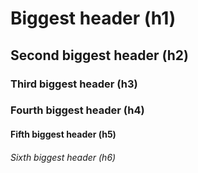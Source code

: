 # Biggest header (h1)
## Second biggest header (h2)
### Third biggest header (h3)
### Fourth biggest header (h4)
#### Fifth biggest header (h5)
###### Sixth biggest header (h6)
